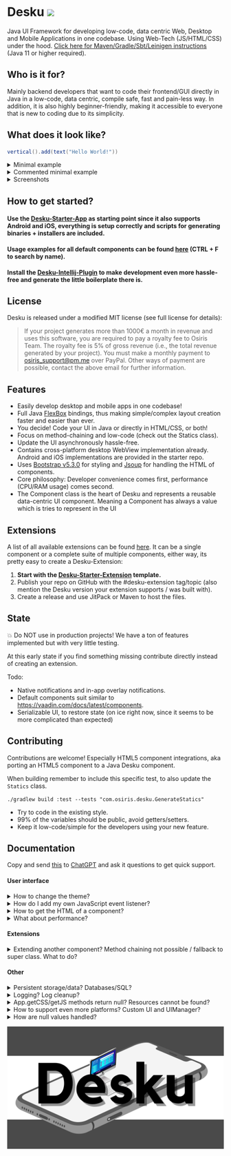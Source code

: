 # Desku [![](https://jitpack.io/v/Osiris-Team/Desku.svg)](https://jitpack.io/#Osiris-Team/Desku)
Java UI Framework for developing low-code, data centric Web, Desktop and Mobile Applications in one codebase. Using Web-Tech (JS/HTML/CSS) under the hood.
[Click here for Maven/Gradle/Sbt/Leinigen instructions](https://jitpack.io/#Osiris-Team/Desku/LATEST) (Java 11 or higher required).

## Who is it for?
Mainly backend developers that want to code their frontend/GUI directly in Java in a low-code, data centric, compile safe, fast and pain-less way.
In addition, it is also highly beginner-friendly, making it accessible to everyone that is new to coding due to its simplicity.

## What does it look like?
```java
vertical().add(text("Hello World!"))
```
<details>
<summary>Minimal example</summary>

```java
import com.osiris.desku.App;
import static com.osiris.desku.Statics;
public class Main {
    public static void main(String[] args) throws Exception {
        App.uis = new DesktopUIManager(); // Not needed when using the Desku-Starter-App
        App.name = "My-App";
        App.init();
        App.uis.create(() -> {
            return vertical().add(text("Hello World!")); 
        });
    }
}
```
</details>
<details>
<summary>Commented minimal example</summary>

```java
import com.osiris.desku.App;
import static com.osiris.desku.Statics; // Low-code Java UI via static methods

public class Main {
    public static void main(String[] args) throws Exception {
        
        // Setup app details and init.
        App.uis = new DesktopUIManager(); // Not needed when using the Desku-Starter-App
        App.name = "My-App";
        App.init(); 

        // Create routes.
        // This is only for demonstration. 
        // Normally you'd create a new class and extend Route instead.
        // In the "3 lines example" a new random Route is created in App.uis.create().
        // All routes names/paths must start with a "/".
        Route home = new MRoute("/", () -> { 
            return vertical().add(text("Hello World!")); // Low-code Java UI via static methods
        });

        // Create and show the window, with the content
        // loaded by the provided route, in this case "home".
        // The content is a tree of components which gets "translated" into HTML
        // and then displayed by the users default webview.
        App.uis.create(home);
    }
}
```
</details>
<details>
<summary>Screenshots</summary>

AppTest home page (24.08.2023), which includes all default components:
![img.png](/docs/AppTestPage.png)
</details>

## How to get started?
#### Use the [Desku-Starter-App](https://github.com/Osiris-Team/Desku-Starter-App) as starting point since it also supports Android and iOS, everything is setup correctly and scripts for generating binaries + installers are included.
#### Usage examples for all default components can be found [here](https://github.com/Osiris-Team/Desku/blob/main/src/test/java/com/osiris/desku/simple_app/home/Home.java) (CTRL + F to search by name).
#### Install the [Desku-Intellij-Plugin](https://github.com/Osiris-Team/Desku-Intellij-Plugin) to make development even more hassle-free and generate the little boilerplate there is.

## License
Desku is released under a modified MIT license (see full license for details):
> If your project generates more than 1000€ a month in revenue and uses this software, you are required to pay a royalty fee to Osiris Team.
> The royalty fee is 5% of gross revenue (i.e., the total revenue generated by your project).
> You must make a monthly payment to osiris_support@pm.me over PayPal.
> Other ways of payment are possible, contact the above email for further information.

## Features
- Easily develop desktop and mobile apps in one codebase!
- Full Java [FlexBox](https://css-tricks.com/snippets/css/a-guide-to-flexbox/) 
bindings, thus making simple/complex layout creation faster and easier than ever.
- You decide! Code your UI in Java or directly in HTML/CSS, or both!
- Focus on method-chaining and low-code (check out the Statics class).
- Update the UI asynchronously hassle-free.
- Contains cross-platform desktop WebView implementation already. 
Android and iOS implementations are provided in the starter repo.
- Uses [Bootstrap v5.3.0](https://getbootstrap.com/docs/5.3/components) for styling and [Jsoup](https://jsoup.org/) for handling the HTML of components.
- Core philosophy: Developer convenience comes first, performance (CPU/RAM usage) comes second.
- The Component class is the heart of Desku and represents a reusable data-centric UI component.
  Meaning a Component has always a value which is tries to represent in the UI

## Extensions
A list of all available extensions can be found [here](https://github.com/topics/desku-extension?o=desc&s=updated).
It can be a single component or a complete suite of multiple components, either
way, its pretty easy to create a Desku-Extension:
1. **Start with the [Desku-Starter-Extension](https://github.com/Osiris-Team/Desku-Starter-Extension) template.**
2. Publish your repo on GitHub with the #desku-extension tag/topic (also mention the Desku version your extension supports / was built with).
3. Create a release and use JitPack or Maven to host the files.

## State

💥 Do NOT use in production projects! We have a ton of features implemented but with very little testing.

At this early state if you find something missing contribute directly instead of creating an extension.

Todo:
- Native notifications and in-app overlay notifications.
- Default components suit similar to https://vaadin.com/docs/latest/components.
- Serializable UI, to restore state (on ice right now, since it seems
to be more complicated than expected)

## Contributing
Contributions are welcome! Especially HTML5 component integrations, aka
porting an HTML5 component to a Java Desku component.

When building remember to include this specific test, to also update
the `Statics` class.
```
./gradlew build :test --tests "com.osiris.desku.GenerateStatics"
```

- Try to code in the existing style.
- 99% of the variables should be public, avoid getters/setters.
- Keep it low-code/simple for the developers using your new feature.


## Documentation

Copy and send [this](https://raw.githubusercontent.com/Osiris-Team/Desku/main/README.md) 
to [ChatGPT](https://chat.openai.com/) and ask it questions to get quick support.

#### User interface

<div>

<details>
<summary>How to change the theme?</summary>

The theme can be changed quite easily by setting
the `App.theme` variable. <br>
Create your own themes by extending the `Theme` class
where you modify existing attributes or add new ones
and update the `App.theme` variable.
</details>



<details>
<summary>How do I add my own JavaScript event listener?</summary>

Probably the best and easiest way to show is with an example.
The code below shows the JavaScript click event being implemented:

```java
public class ClickEvent extends JavaScriptEvent {
    public final boolean isTrusted;
    public final int screenX, screenY;

    public ClickEvent(String rawJSMessage, Component<?> comp) {
        super(rawJSMessage, comp);
        this.isTrusted = jsMessage.get("isTrusted").getAsBoolean();
        this.screenX = jsMessage.get("screenX").getAsInt();
        this.screenY = jsMessage.get("screenY").getAsInt();
    }
}

public class MyComp extends Component<MyComp> {
    /**
     * Do not add actions via this variable, use {@link #onClick(Consumer)} instead.
     */
    public final Event<ClickEvent> _onClick = new Event<>();

    public MyComp() {
        super("my-comp");
    }

    /**
     * Adds a listener that gets executed when this component was clicked.
     */
    public MyComp onClick(Consumer<ClickEvent> code) {
        _onClick.addAction((event) -> code.accept(event));
        Component<?> _this = this;
        UI.current().registerJSListener("click", _this, (msg) -> {
            _onClick.execute(new ClickEvent(msg, _this)); // Executes all listeners
        });
        return target;
    }
}
```
You can register listeners on any JavaScript event 
you'd like: https://developer.mozilla.org/en-US/docs/Web/Events
</details>



<details>
<summary>How to get the HTML of a component?</summary>

Get the components' HTML string via 
`component.element.outerHTML()`. <br>
Note that this also includes all its children.
To make sure it equals the actual in memory representation
call `component.updateAll()` before retrieving the HTML.
</details>




<details>
<summary>What about performance?</summary>

- Minimal memory and cpu usage since no additional JavaScript engine (Node.js) is being used.
- Each UIs content is provided by a tiny HTTP server and
Java <=> JavaScript interactions are handled by an even tinier WebSocket server.
</details>


</div>

#### Extensions

<div>
<details>
<summary>Extending another component? Method chaining not possible / fallback to super class. What to do?</summary>

The problem in more detail:
```java
public class A extends Component<A>{
    // ...
    public A methodInA(){
        return this;
    }
}

public class B extends A{
    // ...
    public B methodInB(){
        return this;
    }
}

public class Main{
  public void main(){
    new B().methodInA(); // If we want to do method chaining, aka access
    // another method of class B, its not possible anymore
    // due to Java language limits, since now the returned value is of type A.
  }
}
```
Instead of extending classes we are forced (if we want to provide method chaining)
to add the super class as field of our current class and wrap around important methods, like so:

```java
public class B extends Component<B>{ // Instead of extending A
    public final A a = new A(); 
    public B(){
        super("b");
        add(a); // Add as child
    }
    // ...
    public B methodInA(){
        a.methodInA();
        return this;
    }
}
```

</details>

</div>

#### Other

<div>


<details>
<summary>Persistent storage/data? Databases/SQL?</summary>

I find it easiest to use [jSQL-Gen](https://github.com/Osiris-Team/jSQL-Gen)
(also developed by me),
which generates the Java source code that is needed to interact
with your database and solve this issue in a low-code fashion.
Note that your database can be integrated in your app / exist on the client directly
(via [mariaBD4J](https://github.com/MariaDB4j/MariaDB4j) for example)
or hosted by yourself on your server.

(TODO) If you want to store data in the local storage of the clients' browser/webview,
you can use ui.localStorage which 
is the Java implementation of [localStorage](https://developer.mozilla.org/en-US/docs/Web/API/Window/localStorage).
Note that the data here is specific to a window/UI/Route, which means that its not shared
across them.

</details>




<details>
<summary>Logging? Log cleanup?</summary>

For logging, you can use the `AL` class and its static methods info/debug, warn and error.
These are pre-formatted with ANSI colors, info is white, debug dark gray,
warn yellow and error red. Colors are stripped when writing to files and the formatting is slightly different.

You can pass Exceptions to warn and error. The stacktrace (plus all the causes) will then
be displayed. Note that warn only shows the Exceptions' message in the console.
The full stacktrace can only be seen in the log file, by default.

When using error your app will exit in the next 10 seconds, thus you should
use it only if the occurred Exception is critical and hinders your app from
running.

Note that debug will only be shown in the log file by default, not the console.

This is part of the [jlib](https://github.com/Osiris-Team/jlib) library,
which contains some more useful things you might want to check out.

TODO: Remove older logs to save space on the users' device.
</details>


</div>




<details>
<summary>App.getCSS/getJS methods return null? Resources cannot be found?</summary>

By default, build tools will remove anything that is not a .java source file,
thus your .css/.js or any other files will not be included in the final binary.
Here is how you can fix this in Gradle, simply append the below to your `build.gradle` file:
```groovy
// Ensure that everything other than classes/.java files are also included in the final jar
// This should also be included in your project if you want to easily load resources.
sourceSets {
    main {
        resources {
            srcDirs = ["src/main/java", "src/main/resources"]
            include '**/*' // Include everything (no .java by default)
        }

    }
}
// This must also be included if you want to generate the sources jar without issues
tasks.withType(Jar).configureEach { duplicatesStrategy = DuplicatesStrategy.EXCLUDE }
```
</details>




<details>
<summary>How to support even more platforms? Custom UI and UIManager?</summary>

UI and UIManager are both abstract classes that can be extended.
Desku already provides implementations (DesktopUI and DesktopUIManager)
via WebView to be able to run on Desktop platforms like Windows, Linux and Mac.

The Desku-Starter-App contains implementations for Android and iOS. If you
want to support even more platforms make a pull-request with your implementation!

</details>



<details>
<summary>How are null values handled?</summary>

comp.getValue() should NEVER return null, even if comp.setValue(null)
was called before. In that case the default value is returned.

comp.setValue(null) is allowed to ensure compatibility with similar frameworks
like JavaFX, and allow some sort of "clearing"/"resetting" of the value, without
needing to rely on the error-prone null!

This also means that all components should have a sensible
default value (except very basic containers, these use the NoValue.class).

</details>

  
  
<p align="center">
  <img src="https://github.com/Osiris-Team/Desku/blob/main/docs/desku_banner.png?raw=true" alt=""/>
</p>

